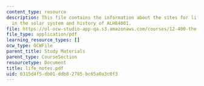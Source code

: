 ```yaml
---
content_type: resource
description: This file contains the information about the sites for life elsewhere
  in the solar system and history of ALH84001.
file: https://ol-ocw-studio-app-qa.s3.amazonaws.com/courses/12-400-the-solar-system-spring-2006/0315d4f5db01ddb82785bc65a0a3c0f3_life_notes.pdf
file_type: application/pdf
learning_resource_types: []
ocw_type: OCWFile
parent_title: Study Materials
parent_type: CourseSection
resourcetype: Document
title: life_notes.pdf
uid: 0315d4f5-db01-ddb8-2785-bc65a0a3c0f3
---
```

